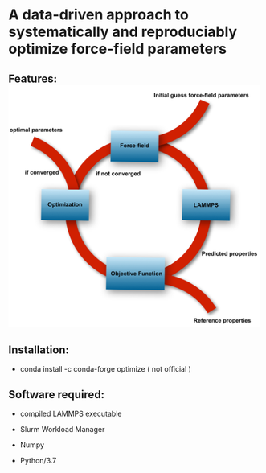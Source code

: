# A data-driven approach to systematically and reproduciably optimize force-field parameters 

## Features: <img src="images/workflow.png" width="500">

## Installation: 

* conda install -c conda-forge optimize ( not official )

## Software required:

* compiled LAMMPS executable 

* Slurm Workload Manager  

* Numpy  

* Python/3.7  

